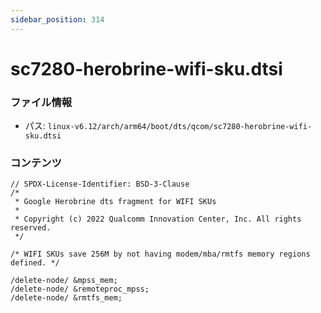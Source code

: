 ```yaml
---
sidebar_position: 314
---
```

# sc7280-herobrine-wifi-sku.dtsi

### ファイル情報

- パス: `linux-v6.12/arch/arm64/boot/dts/qcom/sc7280-herobrine-wifi-sku.dtsi`

### コンテンツ

```dtsi
// SPDX-License-Identifier: BSD-3-Clause
/*
 * Google Herobrine dts fragment for WIFI SKUs
 *
 * Copyright (c) 2022 Qualcomm Innovation Center, Inc. All rights reserved.
 */

/* WIFI SKUs save 256M by not having modem/mba/rmtfs memory regions defined. */

/delete-node/ &mpss_mem;
/delete-node/ &remoteproc_mpss;
/delete-node/ &rmtfs_mem;

```
